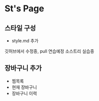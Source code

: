 # St's Page
## 스타일 구성
- style.md 추가

깃허브에서 수정중, pull 연습예정
소스트리 실습중

## 장바구니 추가

- 찜목록
- 현재 장바구니
- 장바구니 이력